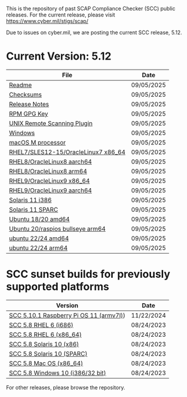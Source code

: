 This is the repository of past SCAP Compliance Checker (SCC) public releases.   For the current release, please visit https://www.cyber.mil/stigs/scap/

Due to issues on cyber.mil, we are posting the current SCC release, 5.12.

  # Current Version:  5.12
| File    |   Date | 
| --------------------- |  ----------- | 
| [Readme](https://raw.githubusercontent.com/niwc-atlantic/scap-scc/refs/heads/main/release_archive/SCC_5.12/SCC_5.12_Readme.txt) | 09/05/2025 |
| [Checksums](https://raw.githubusercontent.com/niwc-atlantic/scap-scc/refs/heads/main/release_archive/SCC_5.12/SCC_5.12_Checksums.txt) | 09/05/2025 |
| [Release Notes](https://raw.githubusercontent.com/niwc-atlantic/scap-scc/refs/heads/main/release_archive/SCC_5.12/SCC_5.12_ReleaseNotes.txt) | 09/05/2025 |
| [RPM GPG Key](https://raw.githubusercontent.com/niwc-atlantic/scap-scc/refs/heads/main/release_archive/SCC_5.12/RPM-GPG-KEY-SCC-5.11) | 09/05/2025 |
| [UNIX Remote Scanning Plugin](https://media.githubusercontent.com/media/niwc-atlantic/scap-scc/refs/heads/main/release_archive/SCC_5.12/SCC_5.12_UNIX_Remote_Scanning_Plugin.scc) | 09/05/2025 |
| [Windows](https://media.githubusercontent.com/media/niwc-atlantic/scap-scc/refs/heads/main/release_archive/SCC_5.12/scc-5.12_Windows_bundle.zip) | 09/05/2025 |
| [macOS M processor](https://media.githubusercontent.com/media/niwc-atlantic/scap-scc/refs/heads/main/release_archive/SCC_5.12/scc-5.12_macOS_arm64_bundle.zip) | 09/05/2025 |
| [RHEL7/SLES12-15/OracleLinux7 x86_64](https://media.githubusercontent.com/media/niwc-atlantic/scap-scc/refs/heads/main/release_archive/SCC_5.12/scc-5.12_rhel7_sles12-15_oracle-linux7_x86_64_bundle.zip) | 09/05/2025 |
| [RHEL8/OracleLinux8 aarch64](https://media.githubusercontent.com/media/niwc-atlantic/scap-scc/refs/heads/main/release_archive/SCC_5.12/scc-5.12_rhel8_oracle-linux8_aarch64_bundle.zip) | 09/05/2025 |
| [RHEL8/OracleLinux8 arm64](https://media.githubusercontent.com/media/niwc-atlantic/scap-scc/refs/heads/main/release_archive/SCC_5.12/scc-5.12_rhel8_oracle-linux8_x86_64_bundle.zip) | 09/05/2025 |
| [RHEL9/OracleLinux9 x86_64](https://media.githubusercontent.com/media/niwc-atlantic/scap-scc/refs/heads/main/release_archive/SCC_5.12/scc-5.12_rhel9_oracle-linux9_x86_64_bundle.zip) | 09/05/2025 |
| [RHEL9/OracleLinux9 aarch64](https://media.githubusercontent.com/media/niwc-atlantic/scap-scc/refs/heads/main/release_archive/SCC_5.12/scc-5.12_rhel9_oracle-linux9_x86_64_bundle.zip) | 09/05/2025 |
| [Solaris 11 i386](https://media.githubusercontent.com/media/niwc-atlantic/scap-scc/refs/heads/main/release_archive/SCC_5.12/scc-5.12_solaris11_i386_bundle.zip) | 09/05/2025 |
| [Solaris 11 SPARC](https://media.githubusercontent.com/media/niwc-atlantic/scap-scc/refs/heads/main/release_archive/SCC_5.12/scc-5.12_solaris11_sparc_bundle.zip) | 09/05/2025 |
| [Ubuntu 18/20 amd64](https://media.githubusercontent.com/media/niwc-atlantic/scap-scc/refs/heads/main/release_archive/SCC_5.12/scc-5.12_ubuntu18_ubuntu20_amd64_bundle.zip) | 09/05/2025 |
| [Ubuntu 20/raspios bullseye arm64](https://media.githubusercontent.com/media/niwc-atlantic/scap-scc/refs/heads/main/release_archive/SCC_5.12/scc-5.12_ubuntu20_raspios-bullseye_arm64_bundle.zip) | 09/05/2025 |
| [ubuntu 22/24 amd64](https://media.githubusercontent.com/media/niwc-atlantic/scap-scc/refs/heads/main/release_archive/SCC_5.12/scc-5.12_ubuntu22_amd64_bundle.zip) | 09/05/2025 |
| [ubuntu 22/24 arm64](https://media.githubusercontent.com/media/niwc-atlantic/scap-scc/refs/heads/main/release_archive/SCC_5.12/scc-5.12_ubuntu22_arm64_bundle.zip) | 09/05/2025 |

  # SCC sunset builds for previously supported platforms

| Version    |   Date | 
| --------------------- |  ----------- | 
| [SCC 5.10.1 Raspberry Pi OS 11 (armv7l)](https://media.githubusercontent.com/media/niwc-atlantic/scap-scc/refs/heads/main/release_archive/SCC_5.10.1/scc-5.10.1_raspbian11_armv7l-32_bundle.zip)) | 11/22/2024|
| [SCC 5.8 RHEL 6 (i686)](https://media.githubusercontent.com/media/niwc-atlantic/scap-scc/refs/heads/main/release_archive/SCC_5.8/scc-5.8_rhel6_i686_bundle.zip) | 08/24/2023|
| [SCC 5.8 RHEL 6 (x86_64)](https://media.githubusercontent.com/media/niwc-atlantic/scap-scc/refs/heads/main/release_archive/SCC_5.8/scc-5.8_rhel6_x86_64_bundle.zip) | 08/24/2023|
| [SCC 5.8 Solaris 10 (x86)](https://media.githubusercontent.com/media/niwc-atlantic/scap-scc/refs/heads/main/release_archive/SCC_5.8/scc-5.8_solaris10_i386_bundle.zip) | 08/24/2023|
| [SCC 5.8 Solaris 10 (SPARC)](https://media.githubusercontent.com/media/niwc-atlantic/scap-scc/refs/heads/main/release_archive/SCC_5.8/scc-5.8_solaris10_sparc_bundle.zip) | 08/24/2023|
| [SCC 5.8 Mac OS (x86_64)](https://media.githubusercontent.com/media/niwc-atlantic/scap-scc/refs/heads/main/release_archive/SCC_5.8/scc-5.8_macosx10_x86_64_bundle.zip) | 08/24/2023|
| [SCC 5.8 Windows 10 (i386/32 bit)](https://github.com/niwc-atlantic/scap-scc/blob/main/release_archive/SCC_5.8/scc-5.8_Windows_bundle.zip) | 08/24/2023|
For other releases, please browse the repository.
